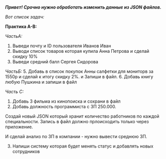 ***Привет! Срочно нужно обработать изменить данные из JSON файлов.***



*Вот список задач:*

**Практика А-B:**

*ЧастьА:* 
1. Выведи почту и ID пользователя Иванов Иван
2. Выводи список товаров которая купила Анна Петрова и сделай скидку 10%
3. Выведи средний балл Сергея Сидорова

*ЧастьБ:*
5. Добавь в список покупок Анны салфетки для мониторв за 1550р и сделай к итогу скидку 2%. и Запиши  в файл.
6. Добавь книгу любую Пушкина и запиши в файл


*Часть С:*
1. Добавь 3 фильма из кинопоиска и сохрани в файл 
2. Добавь должность программиста с ЗП 250.000. 

Создай новый JSON который хранит количество работников по каждой специальности. Запись в файл должно прлоисходить только через приложение.

И сделай анализ по ЗП в компании - нужно вывести среднюю ЗП.

3. Напиши систему которая будет менять статус и добавлять новых сотрудников
